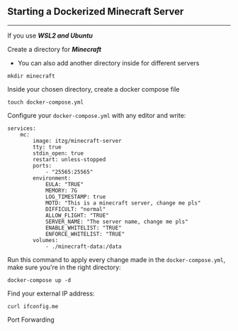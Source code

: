 

## Starting a Dockerized Minecraft Server
---

If you use ***WSL2 and Ubuntu***

Create a directory for ***Minecraft***
- You can also add another directory inside for different servers
```
mkdir minecraft
```

Inside your chosen directory, create a docker compose file
```
touch docker-compose.yml
```

Configure your `docker-compose.yml` with any editor and write:
```
services:
	mc:
		image: itzg/minecraft-server
		tty: true
		stdin_open: true
		restart: unless-stopped
		ports:
			- "25565:25565"
		environment:
			EULA: "TRUE"
			MEMORY: 7G
			LOG_TIMESTAMP: true
			MOTD: "This is a minecraft server, change me pls"
			DIFFICULT: "normal"
			ALLOW_FLIGHT: "TRUE"
			SERVER_NAME: "The server name, change me pls"
			ENABLE_WHITELIST: "TRUE"
			ENFORCE_WHITELIST: "TRUE"
		volumes:
			- ./minecraft-data:/data

```

Run this command to apply every change made in the `docker-compose.yml`, make sure you're in the right directory:
```
docker-compose up -d
```
Find your external IP address:
```
curl ifconfig.me
```

Port Forwarding